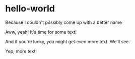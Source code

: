 # hello-world
Because I couldn't possibly come up with a better name

Aww, yeah! It's time for some text!

And if you're lucky, you might get even more text. We'll see.





Yep, more text!
